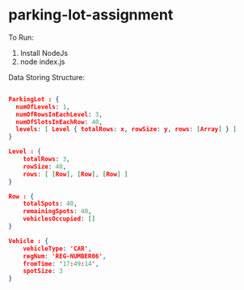 # parking-lot-assignment



To Run:
1. Install NodeJs
2. node index.js

Data Storing Structure:

```JSON

ParkingLot : {
  numOfLevels: 1,
  numOfRowsInEachLevel: 3,
  numOfSlotsInEachRow: 40,
  levels: [ Level { totalRows: x, rowSize: y, rows: [Array] } ] 
}

Level : { 
    totalRows: 3, 
    rowSize: 40, 
    rows: [ [Row], [Row], [Row] ] 
}

Row : {
    totalSpots: 40, 
    remainingSpots: 40,
    vehiclesOccupied: [] 
}

Vehicle : {
    vehicleType: 'CAR',
    regNum: 'REG-NUMBER06',
    fromTime: '17:49:14',
    spotSize: 3 
}
